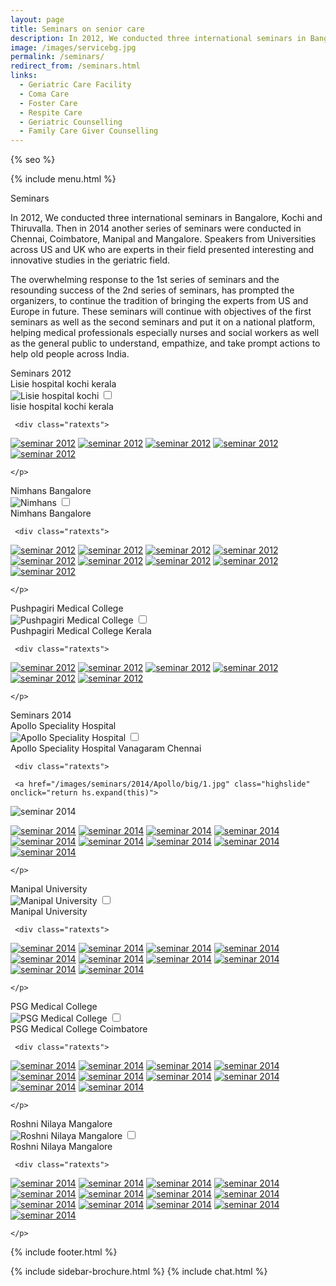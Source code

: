 ```yaml
---
layout: page
title: Seminars on senior care
description: In 2012, We conducted three international seminars in Bangalore, Kochi and Thiruvalla. Then in 2014 another series of seminars were conducted in Chennai, Coimbatore, Manipal and Mangalore. Speakers from Universities across US and UK who are experts in their field presented interesting and innovative studies in the geriatric field.
image: /images/servicebg.jpg
permalink: /seminars/
redirect_from: /seminars.html
links:
  - Geriatric Care Facility
  - Coma Care
  - Foster Care
  - Respite Care
  - Geriatric Counselling
  - Family Care Giver Counselling
---
```



<head>
<meta http-equiv="Content-Type" content="text/html; charset=utf-8" />
  <link rel="shortcut icon" href="/images/favicon.ico" type="image/x-icon">
  <link rel="icon" href="/images/favicon.ico" type="image/x-icon">

<meta name="viewport" content="width=device-width, initial-scale=1">

{% seo %}
<meta name="keywords" content="seniors care, elder care, assisted living homes, coma care, dementia care, Alzheimer's care, respite care, foster care, hospice care, domicilary care, Geriatric Care Facility, old age home, bed ridden patients, Intervention patients, tracheotomy patients, colostomy, catheter, nasal feeding, PEG feeding, geriatric counseling, senior counseling, old age care, home nursing, elderly care taker,senior care giver,trained home nurses, trained senior carer, gerentology experts, research, seminar, international faculty in gerentology" />

<!--image zooming script start here-->

<script   src="/highslide/highslide-with-gallery.js"></script>
<link rel="stylesheet" type="text/css" href="/highslide/highslide.css">

<!--
	1) Optionally override the settings defined at the top
	of the highslide.js file. The parameter hs.graphicsDir is important!
-->

<script  >
	hs.graphicsDir = '/highslide/graphics/';
	hs.align = 'center';
	hs.transitions = ['expand', 'crossfade'];
	hs.outlineType = 'rounded-white';
	hs.wrapperClassName = 'controls-in-heading';
	hs.fadeInOut = true;
	//hs.dimmingOpacity = 0.75;

	// Add the controlbar
	if (hs.addSlideshow) hs.addSlideshow({
		//slideshowGroup: 'group1',
		interval: 5000,
		repeat: false,
		useControls: true,
		fixedControls: false,
		overlayOptions: {
			opacity: 1,
			position: 'top left',
			hideOnMouseOut: false
		}
	});
</script>

<!--image zooming script end here-->


<!--scroll top script start here-->
<link href="/assets/css/advant.css" rel="stylesheet" type="text/css" />
<!--scroll top script end here-->


<!--popup content start here-->
<link href="/pop/modelpop.css" rel="stylesheet" type="text/css">
<!--popup content end here-->

<!--sidebar script start from here-->
<script src="/sidebar/jquery.js"  ></script>
<link href="/sidebar/sidebar.css" rel="stylesheet" type="text/css" />
<script  >
jQuery(document).ready (
function(){jQuery("#facebook_right").hover(function(){ jQuery(this).stop(true,false).animate({right:  0}, 500); },
function(){ jQuery("#facebook_right").stop(true,false).animate({right: -325}, 500); });

jQuery("#twitter_right").hover(function(){ jQuery(this).stop(true,false).animate({right:  0}, 500); },
function(){ jQuery("#twitter_right").stop(true,false).animate({right: -325}, 500); });

jQuery("#testimoni_right").hover(function(){ jQuery(this).stop(true,false).animate({right:  0}, 500); },
function(){ jQuery("#testimoni_right").stop(true,false).animate({right: -300}, 500); });
});
</script>

<!--sidebar script end from here-->

<!--mobile menu start-->
<link rel="stylesheet" href="/respmenu/responsivemobilemenu.css" type="text/css"/>
<script   src="/respmenu/responsivemobilemenu.js"></script>
<!--mobile menu end-->


<!-- Google Analytics -->
<script async src="https://www.googletagmanager.com/gtag/js?id=UA-140719676-1"></script>
<script>
 window.dataLayer = window.dataLayer || [];
 function gtag(){dataLayer.push(arguments);}
 gtag('js', new Date());

 gtag('config', 'UA-140719676-1');
</script>


<!-- sidebar style -->
  <style>
  .newformbord {
    font-family: Verdana, Arial, Helvetica, sans-serif;
    border: 1px solid #99CC00;
    font-size: 11px;
    line-height: 20px;
    font-weight: normal;
    color: #333333;
    text-decoration: none;
    height: 20px;
    width: 138px;
  }

  .blacktext {
    font-family: Arial;
    font-size: 12px;
    line-height: 18px;
    font-weight: normal;
    color: #666666;
    text-decoration: none;
  }

  .gren {
    font-family: Arial;
    font-size: 0.8rem;
    line-height: 18px;
    font-weight: normal;
    color: #009900;
    text-decoration: none;
  }

  .p-2 {
    padding: 0.5rem 1rem;
  }

  .contact-card p {
    margin: 0 !important;
    font-size: 0.9rem;
    line-height: 1.2;
  }

  .contact-card h3 {
    margin: 0 !important;
    font-weight: bold;
    padding-bottom: 0.5rem;
  }

  .e-broch {
    position: static !important;
  }

  #facebook_right, #twitter_right {
    top: 15%; 
    right: -325px; 
    border: 1px solid #822206;
  }
</style>
</head>

<body>
<div id="seminarbg">
<div id="foot">
<div id="fix">
<div id="actual">

<div class="ratexts">


{% include menu.html %}


</div>

<div class="ratexts">


<div class="seminarpagehd"><a >Seminars</a></div>
<div class="bgtext">

<p>In 2012, We conducted three international seminars in Bangalore, Kochi and Thiruvalla. Then in 2014 another series of seminars were conducted in Chennai, Coimbatore, Manipal and Mangalore. Speakers from Universities across US and UK who are experts in their field presented interesting and innovative studies in the geriatric field.</p>

<p>The overwhelming response to the 1st series of seminars and the resounding success of the 2nd series of seminars, has prompted the organizers, to continue the tradition of bringing the experts from US and Europe in future. These seminars will continue with objectives of the first seminars as well as the second seminars and put it on a national platform, helping medical professionals especially nurses and social workers as well as the general public to understand, empathize, and take prompt actions to help old people across India.</p>




</div>

<div class="seminarpagehd"><a >Seminars 2012</a></div>
<div class="bgtext">

<div class="ratexts">



<div class="bordshadow">
<label for="modal-1">
<div class="galhedrs">Lisie hospital kochi kerala</div>
<img src="/images/lissy.jpg" alt="Lisie hospital kochi" title="Lisie hospital kochi" class="semimg"/></label>

<input class="modal-state" id="modal-1" type="checkbox" />
<div class="modal">
  <label class="modal__bg" for="modal-1"></label>
  <div class="modal__inner">
    <label class="modal__close" for="modal-1"></label>
    <div class="modhd">lisie hospital kochi kerala</div>
    <p>

     <div class="ratexts">
<a href="/images/seminars/2012/Lissy/big/1.jpg" class="highslide" onclick="return hs.expand(this)">
<img src="/images/seminars/2012/Lissy/thumb/1.jpg" alt="seminar 2012" title="seminar 2012" class="galbordimg" /></a>

<a href="/images/seminars/2012/Lissy/big/2.jpg" class="highslide" onclick="return hs.expand(this)">
<img src="/images/seminars/2012/Lissy/thumb/2.jpg" alt="seminar 2012" title="seminar 2012" class="galbordimg" /></a>

<a href="/images/seminars/2012/Lissy/big/3.jpg" class="highslide" onclick="return hs.expand(this)">
<img src="/images/seminars/2012/Lissy/thumb/3.jpg" alt="seminar 2012" title="seminar 2012" class="galbordimg" /></a>

<a href="/images/seminars/2012/Lissy/big/4.jpg" class="highslide" onclick="return hs.expand(this)">
<img src="/images/seminars/2012/Lissy/thumb/4.jpg" alt="seminar 2012" title="seminar 2012" class="galbordimg" /></a>

<a href="/images/seminars/2012/Lissy/big/5.jpg" class="highslide" onclick="return hs.expand(this)">
<img src="/images/seminars/2012/Lissy/thumb/5.jpg" alt="seminar 2012" title="seminar 2012" class="galbordimg" /></a>

</div>


	</p>

  </div>
</div>
</div>

<div class="bordshadow">
<label for="modal-2">
<div class="galhedrs">Nimhans Bangalore</div>
<img src="/images/nimhans.jpg" alt="Nimhans" title="Nimhans" class="semimg"/></label>

<input class="modal-state" id="modal-2" type="checkbox" />
<div class="modal">
  <label class="modal__bg" for="modal-2"></label>
  <div class="modal__inner">
    <label class="modal__close" for="modal-2"></label>
    <div class="modhd">Nimhans Bangalore</div>
    <p>

     <div class="ratexts">

<a href="/images/seminars/2012/Nimhans/big/1.jpg" class="highslide" onclick="return hs.expand(this)">
<img src="/images/seminars/2012/Nimhans/thumb/1.jpg" alt="seminar 2012" title="seminar 2012" class="galbordimg" /></a>

<a href="/images/seminars/2012/Nimhans/big/2.jpg" class="highslide" onclick="return hs.expand(this)">
<img src="/images/seminars/2012/Nimhans/thumb/2.jpg" alt="seminar 2012" title="seminar 2012" class="galbordimg" /></a>

<a href="/images/seminars/2012/Nimhans/big/3.jpg" class="highslide" onclick="return hs.expand(this)">
<img src="/images/seminars/2012/Nimhans/thumb/3.jpg" alt="seminar 2012" title="seminar 2012" class="galbordimg" /></a>

<a href="/images/seminars/2012/Nimhans/big/4.jpg" class="highslide" onclick="return hs.expand(this)">
<img src="/images/seminars/2012/Nimhans/thumb/4.jpg" alt="seminar 2012" title="seminar 2012" class="galbordimg" /></a>

<a href="/images/seminars/2012/Nimhans/big/5.jpg" class="highslide" onclick="return hs.expand(this)">
<img src="/images/seminars/2012/Nimhans/thumb/5.jpg" alt="seminar 2012" title="seminar 2012" class="galbordimg" /></a>

<a href="/images/seminars/2012/Nimhans/big/6.jpg" class="highslide" onclick="return hs.expand(this)">
<img src="/images/seminars/2012/Nimhans/thumb/6.jpg" alt="seminar 2012" title="seminar 2012" class="galbordimg" /></a>

<a href="/images/seminars/2012/Nimhans/big/7.jpg" class="highslide" onclick="return hs.expand(this)">
<img src="/images/seminars/2012/Nimhans/thumb/7.jpg" alt="seminar 2012" title="seminar 2012" class="galbordimg" /></a>

<a href="/images/seminars/2012/Nimhans/big/8.jpg" class="highslide" onclick="return hs.expand(this)">
<img src="/images/seminars/2012/Nimhans/thumb/8.jpg" alt="seminar 2012" title="seminar 2012" class="galbordimg" /></a>

<a href="/images/seminars/2012/Nimhans/big/9.jpg" class="highslide" onclick="return hs.expand(this)">
<img src="/images/seminars/2012/Nimhans/thumb/9.jpg" alt="seminar 2012" title="seminar 2012" class="galbordimg" /></a>


</div>


	</p>

  </div>
</div>
</div>

<div class="bordshadow">
<label for="modal-3">
<div class="galhedrs">Pushpagiri Medical College</div>
<img src="/images/pushpagiri.jpg" alt="Pushpagiri Medical College" title="Pushpagiri Medical College" class="semimg"/></label>

<input class="modal-state" id="modal-3" type="checkbox" />
<div class="modal">
  <label class="modal__bg" for="modal-3"></label>
  <div class="modal__inner">
    <label class="modal__close" for="modal-3"></label>
    <div class="modhd">Pushpagiri Medical College Kerala</div>
    <p>

     <div class="ratexts">

<a href="/images/seminars/2012/Pushpagiri/big/1.jpg" class="highslide" onclick="return hs.expand(this)">
<img src="/images/seminars/2012/Pushpagiri/thumb/1.jpg" alt="seminar 2012" title="seminar 2012" class="galbordimg"/></a>

<a href="/images/seminars/2012/Pushpagiri/big/2.jpg" class="highslide" onclick="return hs.expand(this)">
<img src="/images/seminars/2012/Pushpagiri/thumb/2.jpg" alt="seminar 2012" title="seminar 2012" class="galbordimg"/></a>

<a href="/images/seminars/2012/Pushpagiri/big/3.jpg" class="highslide" onclick="return hs.expand(this)">
<img src="/images/seminars/2012/Pushpagiri/thumb/3.jpg" alt="seminar 2012" title="seminar 2012" class="galbordimg"/></a>

<a href="/images/seminars/2012/Pushpagiri/big/4.jpg" class="highslide" onclick="return hs.expand(this)">
<img src="/images/seminars/2012/Pushpagiri/thumb/4.jpg" alt="seminar 2012" title="seminar 2012" class="galbordimg"/></a>

<a href="/images/seminars/2012/Pushpagiri/big/5.jpg" class="highslide" onclick="return hs.expand(this)">
<img src="/images/seminars/2012/Pushpagiri/thumb/5.jpg" alt="seminar 2012" title="seminar 2012" class="galbordimg"/></a>

<a href="/images/seminars/2012/Pushpagiri/big/6.jpg" class="highslide" onclick="return hs.expand(this)">
<img src="/images/seminars/2012/Pushpagiri/thumb/6.jpg" alt="seminar 2012" title="seminar 2012" class="galbordimg"/></a>
</div>

	</p>

  </div>
</div>
</div>





</div>

</div>

<div class="seminarpagehd"><a >Seminars 2014</a></div>
<div class="bgtext">

<div class="ratexts">

<div class="bordshadow">
<label for="modal-4">
<div class="galhedrs">Apollo Speciality Hospital</div>
<img src="/images/apollo.jpg" alt="Apollo Speciality Hospital" title="Apollo Speciality Hospital" class="semimg"/></label>

<input class="modal-state" id="modal-4" type="checkbox" />
<div class="modal">
  <label class="modal__bg" for="modal-4"></label>
  <div class="modal__inner">
    <label class="modal__close" for="modal-4"></label>
    <div class="modhd">Apollo Speciality Hospital Vanagaram Chennai</div>
    <p>

     <div class="ratexts">

     <a href="/images/seminars/2014/Apollo/big/1.jpg" class="highslide" onclick="return hs.expand(this)">
<img src="/images/seminars/2014/Apollo/thumb/1.jpg" alt="seminar 2014" title="seminar 2014" class="galbordimg" /></a>

<a href="/images/seminars/2014/Apollo/big/2.jpg" class="highslide" onclick="return hs.expand(this)">
<img src="/images/seminars/2014/Apollo/thumb/2.jpg" alt="seminar 2014" title="seminar 2014" class="galbordimg" /></a>

<a href="/images/seminars/2014/Apollo/big/3.jpg" class="highslide" onclick="return hs.expand(this)">
<img src="/images/seminars/2014/Apollo/thumb/3.jpg" alt="seminar 2014" title="seminar 2014" class="galbordimg" /></a>

<a href="/images/seminars/2014/Apollo/big/4.jpg" class="highslide" onclick="return hs.expand(this)">
<img src="/images/seminars/2014/Apollo/thumb/4.jpg" alt="seminar 2014" title="seminar 2014" class="galbordimg" /></a>

<a href="/images/seminars/2014/Apollo/big/5.jpg" class="highslide" onclick="return hs.expand(this)">
<img src="/images/seminars/2014/Apollo/thumb/5.jpg" alt="seminar 2014" title="seminar 2014" class="galbordimg" /></a>

<a href="/images/seminars/2014/Apollo/big/6.jpg" class="highslide" onclick="return hs.expand(this)">
<img src="/images/seminars/2014/Apollo/thumb/6.jpg" alt="seminar 2014" title="seminar 2014" class="galbordimg" /></a>

<a href="/images/seminars/2014/Apollo/big/7.jpg" class="highslide" onclick="return hs.expand(this)">
<img src="/images/seminars/2014/Apollo/thumb/7.jpg" alt="seminar 2014" title="seminar 2014" class="galbordimg" /></a>

<a href="/images/seminars/2014/Apollo/big/8.jpg" class="highslide" onclick="return hs.expand(this)">
<img src="/images/seminars/2014/Apollo/thumb/8.jpg" alt="seminar 2014" title="seminar 2014" class="galbordimg" /></a>

<a href="/images/seminars/2014/Apollo/big/9.jpg" class="highslide" onclick="return hs.expand(this)">
<img src="/images/seminars/2014/Apollo/thumb/9.jpg" alt="seminar 2014" title="seminar 2014" class="galbordimg" /></a>

<a href="/images/seminars/2014/Apollo/big/10.jpg" class="highslide" onclick="return hs.expand(this)">
<img src="/images/seminars/2014/Apollo/thumb/10.jpg" alt="seminar 2014" title="seminar 2014" class="galbordimg" /></a>

</div>

	</p>

  </div>
</div>
</div>

 <div class="bordshadow">
<label for="modal-5">
<div class="galhedrs">Manipal University</div>
<img src="/images/manipal.jpg" alt="Manipal University" title="Manipal University" class="semimg"/></label>

<input class="modal-state" id="modal-5" type="checkbox" />
<div class="modal">
  <label class="modal__bg" for="modal-5"></label>
  <div class="modal__inner">
    <label class="modal__close" for="modal-5"></label>
    <div class="modhd">Manipal University</div>
    <p>

     <div class="ratexts">

<a href="/images/seminars/2014/Manipal/big/1.jpg" class="highslide" onclick="return hs.expand(this)">
<img src="/images/seminars/2014/Manipal/thumb/1.jpg" alt="seminar 2014" title="seminar 2014" class="galbordimg" /></a>

<a href="/images/seminars/2014/Manipal/big/2.jpg" class="highslide" onclick="return hs.expand(this)">
<img src="/images/seminars/2014/Manipal/thumb/2.jpg" alt="seminar 2014" title="seminar 2014" class="galbordimg" /></a>

<a href="/images/seminars/2014/Manipal/big/3.jpg" class="highslide" onclick="return hs.expand(this)">
<img src="/images/seminars/2014/Manipal/thumb/3.jpg" alt="seminar 2014" title="seminar 2014" class="galbordimg" /></a>

<a href="/images/seminars/2014/Manipal/big/4.jpg" class="highslide" onclick="return hs.expand(this)">
<img src="/images/seminars/2014/Manipal/thumb/4.jpg" alt="seminar 2014" title="seminar 2014" class="galbordimg" /></a>

<a href="/images/seminars/2014/Manipal/big/5.jpg" class="highslide" onclick="return hs.expand(this)">
<img src="/images/seminars/2014/Manipal/thumb/5.jpg" alt="seminar 2014" title="seminar 2014" class="galbordimg" /></a>

<a href="/images/seminars/2014/Manipal/big/6.jpg" class="highslide" onclick="return hs.expand(this)">
<img src="/images/seminars/2014/Manipal/thumb/6.jpg" alt="seminar 2014" title="seminar 2014" class="galbordimg" /></a>

<a href="/images/seminars/2014/Manipal/big/7.jpg" class="highslide" onclick="return hs.expand(this)">
<img src="/images/seminars/2014/Manipal/thumb/7.jpg" alt="seminar 2014" title="seminar 2014" class="galbordimg" /></a>

<a href="/images/seminars/2014/Manipal/big/8.jpg" class="highslide" onclick="return hs.expand(this)">
<img src="/images/seminars/2014/Manipal/thumb/8.jpg" alt="seminar 2014" title="seminar 2014" class="galbordimg" /></a>

<a href="/images/seminars/2014/Manipal/big/9.jpg" class="highslide" onclick="return hs.expand(this)">
<img src="/images/seminars/2014/Manipal/thumb/9.jpg" alt="seminar 2014" title="seminar 2014" class="galbordimg" /></a>

<a href="/images/seminars/2014/Manipal/big/10.jpg" class="highslide" onclick="return hs.expand(this)">
<img src="/images/seminars/2014/Manipal/thumb/10.jpg" alt="seminar 2014" title="seminar 2014" class="galbordimg"/></a>

</div>

	</p>

  </div>
</div>
</div>

<div class="bordshadow">
<label for="modal-6">
<div class="galhedrs">PSG Medical College</div>
<img src="/images/psg.jpg" alt="PSG Medical College" title="PSG Medical College" class="semimg"/></label>

<input class="modal-state" id="modal-6" type="checkbox" />
<div class="modal">
  <label class="modal__bg" for="modal-6"></label>
  <div class="modal__inner">
    <label class="modal__close" for="modal-6"></label>
    <div class="modhd">PSG Medical College Coimbatore</div>
    <p>

     <div class="ratexts">

<a href="/images/seminars/2014/PSG/big/1.jpg" class="highslide" onclick="return hs.expand(this)">
<img src="/images/seminars/2014/PSG/thumb/1.jpg" alt="seminar 2014" title="seminar 2014" class="galbordimg" /></a>

<a href="/images/seminars/2014/PSG/big/2.jpg" class="highslide" onclick="return hs.expand(this)">
<img src="/images/seminars/2014/PSG/thumb/2.jpg" alt="seminar 2014" title="seminar 2014" class="galbordimg" /></a>

<a href="/images/seminars/2014/PSG/big/3.jpg" class="highslide" onclick="return hs.expand(this)">
<img src="/images/seminars/2014/PSG/thumb/3.jpg" alt="seminar 2014" title="seminar 2014" class="galbordimg" /></a>

<a href="/images/seminars/2014/PSG/big/4.jpg" class="highslide" onclick="return hs.expand(this)">
<img src="/images/seminars/2014/PSG/thumb/4.jpg" alt="seminar 2014" title="seminar 2014" class="galbordimg" /></a>

<a href="/images/seminars/2014/PSG/big/5.jpg" class="highslide" onclick="return hs.expand(this)">
<img src="/images/seminars/2014/PSG/thumb/5.jpg" alt="seminar 2014" title="seminar 2014" class="galbordimg" /></a>

<a href="/images/seminars/2014/PSG/big/6.jpg" class="highslide" onclick="return hs.expand(this)">
<img src="/images/seminars/2014/PSG/thumb/6.jpg" alt="seminar 2014" title="seminar 2014" class="galbordimg" /></a>

<a href="/images/seminars/2014/PSG/big/7.jpg" class="highslide" onclick="return hs.expand(this)">
<img src="/images/seminars/2014/PSG/thumb/7.jpg" alt="seminar 2014" title="seminar 2014" class="galbordimg" /></a>

<a href="/images/seminars/2014/PSG/big/8.jpg" class="highslide" onclick="return hs.expand(this)">
<img src="/images/seminars/2014/PSG/thumb/8.jpg" alt="seminar 2014" title="seminar 2014" class="galbordimg" /></a>

<a href="/images/seminars/2014/PSG/big/9.jpg" class="highslide" onclick="return hs.expand(this)">
<img src="/images/seminars/2014/PSG/thumb/9.jpg" alt="seminar 2014" title="seminar 2014" class="galbordimg" /></a>

<a href="/images/seminars/2014/PSG/big/10.jpg" class="highslide" onclick="return hs.expand(this)">
<img src="/images/seminars/2014/PSG/thumb/10.jpg" alt="seminar 2014" title="seminar 2014" class="galbordimg"/></a>


</div>

	</p>

  </div>
</div>
</div>

<div class="bordshadow">
<label for="modal-7">
<div class="galhedrs">Roshni Nilaya Mangalore</div>
<img src="/images/rosni_nilay.jpg" alt="Roshni Nilaya Mangalore" title="Roshni Nilaya Mangalore" class="semimg"/></label>

<input class="modal-state" id="modal-7" type="checkbox" />
<div class="modal">
  <label class="modal__bg" for="modal-7"></label>
  <div class="modal__inner">
    <label class="modal__close" for="modal-7"></label>
    <div class="modhd">Roshni Nilaya Mangalore</div>
    <p>

     <div class="ratexts">

<a href="/images/seminars/2014/Roshninilya/big/1.jpg" class="highslide" onclick="return hs.expand(this)">
<img src="/images/seminars/2014/Roshninilya/thumb/1.jpg" alt="seminar 2014" title="seminar 2014" class="galbordimg" /></a>

<a href="/images/seminars/2014/Roshninilya/big/2.jpg" class="highslide" onclick="return hs.expand(this)">
<img src="/images/seminars/2014/Roshninilya/thumb/2.jpg" alt="seminar 2014" title="seminar 2014" class="galbordimg" /></a>

<a href="/images/seminars/2014/Roshninilya/big/3.jpg" class="highslide" onclick="return hs.expand(this)">
<img src="/images/seminars/2014/Roshninilya/thumb/3.jpg" alt="seminar 2014" title="seminar 2014" class="galbordimg" /></a>

<a href="/images/seminars/2014/Roshninilya/big/4.jpg" class="highslide" onclick="return hs.expand(this)">
<img src="/images/seminars/2014/Roshninilya/thumb/4.jpg" alt="seminar 2014" title="seminar 2014" class="galbordimg" /></a>

<a href="/images/seminars/2014/Roshninilya/big/5.jpg" class="highslide" onclick="return hs.expand(this)">
<img src="/images/seminars/2014/Roshninilya/thumb/5.jpg" alt="seminar 2014" title="seminar 2014" class="galbordimg" /></a>

<a href="/images/seminars/2014/Roshninilya/big/6.jpg" class="highslide" onclick="return hs.expand(this)">
<img src="/images/seminars/2014/Roshninilya/thumb/6.jpg" alt="seminar 2014" title="seminar 2014" class="galbordimg" /></a>

<a href="/images/seminars/2014/Roshninilya/big/7.jpg" class="highslide" onclick="return hs.expand(this)">
<img src="/images/seminars/2014/Roshninilya/thumb/7.jpg" alt="seminar 2014" title="seminar 2014" class="galbordimg" /></a>

<a href="/images/seminars/2014/Roshninilya/big/8.jpg" class="highslide" onclick="return hs.expand(this)">
<img src="/images/seminars/2014/Roshninilya/thumb/8.jpg" alt="seminar 2014" title="seminar 2014" class="galbordimg" /></a>

<a href="/images/seminars/2014/Roshninilya/big/9.jpg" class="highslide" onclick="return hs.expand(this)">
<img src="/images/seminars/2014/Roshninilya/thumb/9.jpg" alt="seminar 2014" title="seminar 2014" class="galbordimg" /></a>

<a href="/images/seminars/2014/Roshninilya/big/10.jpg" class="highslide" onclick="return hs.expand(this)">
<img src="/images/seminars/2014/Roshninilya/thumb/10.jpg" alt="seminar 2014" title="seminar 2014" class="galbordimg"/></a>

<a href="/images/seminars/2014/Roshninilya/big/11.jpg" class="highslide" onclick="return hs.expand(this)">
<img src="/images/seminars/2014/Roshninilya/thumb/11.jpg" alt="seminar 2014" title="seminar 2014" class="galbordimg"/></a>

<a href="/images/seminars/2014/Roshninilya/big/12.jpg" class="highslide" onclick="return hs.expand(this)">
<img src="/images/seminars/2014/Roshninilya/thumb/12.jpg" alt="seminar 2014" title="seminar 2014" class="galbordimg"/></a>

<a href="/images/seminars/2014/Roshninilya/big/13.jpg" class="highslide" onclick="return hs.expand(this)">
<img src="/images/seminars/2014/Roshninilya/thumb/13.jpg" alt="seminar 2014" title="seminar 2014" class="galbordimg"/></a>


</div>

	</p>

  </div>
</div>
</div>

</div>

</div>

</div>



<div class="scroll-top-wrapper ">
<span class="scroll-top-inner">
<i class="fa fa-2x fa-arrow-up"></i>
</span>
</div>


{% include footer.html %}


</div>
</div>
</div>
</div>

{% include sidebar-brochure.html %}
{% include chat.html %}
<script src="//instant.page/3.0.0"  defer ></script>
</body>

